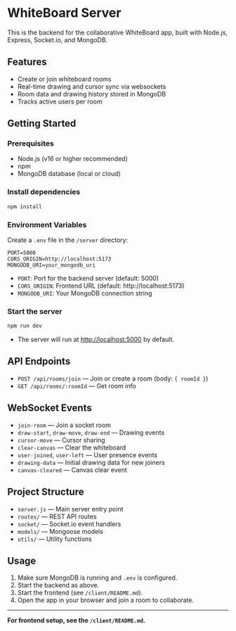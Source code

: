 # WhiteBoard Server

This is the backend for the collaborative WhiteBoard app, built with Node.js, Express, Socket.io, and MongoDB.

## Features
- Create or join whiteboard rooms
- Real-time drawing and cursor sync via websockets
- Room data and drawing history stored in MongoDB
- Tracks active users per room

## Getting Started

### Prerequisites
- Node.js (v16 or higher recommended)
- npm
- MongoDB database (local or cloud)

### Install dependencies
```bash
npm install
```

### Environment Variables
Create a `.env` file in the `/server` directory:
```
PORT=5000
CORS_ORIGIN=http://localhost:5173
MONGODB_URI=your_mongodb_uri
```
- `PORT`: Port for the backend server (default: 5000)
- `CORS_ORIGIN`: Frontend URL (default: http://localhost:5173)
- `MONGODB_URI`: Your MongoDB connection string

### Start the server
```bash
npm run dev
```
- The server will run at [http://localhost:5000](http://localhost:5000) by default.

## API Endpoints
- `POST /api/rooms/join` — Join or create a room (body: `{ roomId }`)
- `GET /api/rooms/:roomId` — Get room info

## WebSocket Events
- `join-room` — Join a socket room
- `draw-start`, `draw-move`, `draw-end` — Drawing events
- `cursor-move` — Cursor sharing
- `clear-canvas` — Clear the whiteboard
- `user-joined`, `user-left` — User presence events
- `drawing-data` — Initial drawing data for new joiners
- `canvas-cleared` — Canvas clear event

## Project Structure
- `server.js` — Main server entry point
- `routes/` — REST API routes
- `socket/` — Socket.io event handlers
- `models/` — Mongoose models
- `utils/` — Utility functions

## Usage
1. Make sure MongoDB is running and `.env` is configured.
2. Start the backend as above.
3. Start the frontend (see `/client/README.md`).
4. Open the app in your browser and join a room to collaborate.

---

**For frontend setup, see the `/client/README.md`.** 
